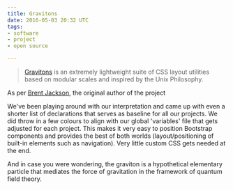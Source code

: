 ```yaml
---
title: Gravitons
date: 2016-05-03 20:32 UTC
tags:
- software
- project
- open source

---
```


> [Gravitons](http://jxnblk.com/gravitons/) is an extremely lightweight suite of CSS layout utilities based on modular scales and inspired by the Unix Philosophy.

As per [Brent Jackson](http://jxnblk.com/), the original author of the project

We've been playing around with our interpretation and came up with even a shorter list of declarations that serves as baseline for all our projects.
We did throw in a few colours to align with our global 'variables' file that gets adjusted for each project. This makes it very easy to position Bootstrap components and provides the best of both worlds (layout/positioning of built-in elements such as navigation). Very little custom CSS gets needed at the end.

<script src="https://gist.github.com/olimart/ba358e400689d2dc2d0b.js"></script>

And in case you were wondering, the graviton is a hypothetical elementary particle that mediates the force of gravitation in the framework of quantum field theory.